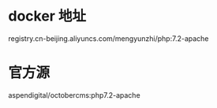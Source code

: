 # docker 地址
registry.cn-beijing.aliyuncs.com/mengyunzhi/php:7.2-apache

# 官方源
aspendigital/octobercms:php7.2-apache